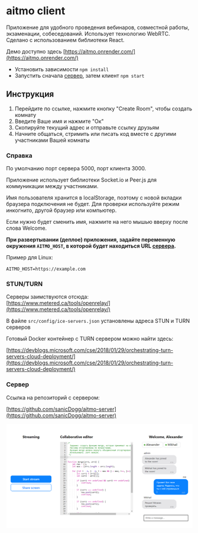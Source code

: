 # aitmo client

Приложение для удобного проведения вебинаров, совместной работы,
экзаменации, собеседований. Использует технологию WebRTC. Сделано с использованием библиотеки React.

Демо доступно здесь [https://aitmo.onrender.com/](https://aitmo.onrender.com/)

- Установить зависимости `npm install`
- Запустить сначала [сервер](https://github.com/sanicDogg/aitmo-server), затем клиент `npm start`

## Инструкция

1. Перейдите по ссылке, нажмите кнопку "Create Room", чтобы создать комнату
2. Введите Ваше имя и нажмите "Ок"
3. Скопируйте текущий адрес и отправьте ссылку друзьям
4. Начните общаться, стримить или писать код вместе с другими участниками Вашей комнаты

### Справка

По умолчанию порт сервера 5000, порт клиента 3000.

Приложение использует библиотеки Socket.io и Peer.js для коммуникации между участниками.

Имя пользователя хранится в localStorage, поэтому
с новой вкладки браузера подключения не будет. Для проверки используйте режим инкогнито, другой браузер или компьютер.

Если нужно будет сменить имя, нажмите на него мышью вверху после слова Welcome.

**При развертывании (деплое) приложения, задайте переменную окружения `AITMO_HOST`, в которой будет находиться URL [сервера](https://github.com/sanicdogg/aitmo-server).**

Пример для Linux:

```
AITMO_HOST=https://example.com
```

### STUN/TURN

Серверы заимствуются отсюда:
[https://www.metered.ca/tools/openrelay/](https://www.metered.ca/tools/openrelay/)

В файле `src/config/ice-servers.json` установлены адреса STUN и TURN серверов

Готовый Docker контейнер с TURN сервером можно найти здесь:

[https://devblogs.microsoft.com/cse/2018/01/29/orchestrating-turn-servers-cloud-deployment/](https://devblogs.microsoft.com/cse/2018/01/29/orchestrating-turn-servers-cloud-deployment/)

### Сервер
Ссылка на репозиторий с сервером:

[https://github.com/sanicDogg/aitmo-server](https://github.com/sanicDogg/aitmo-server)

![Скриншот приложения](screenshots/1.png)
